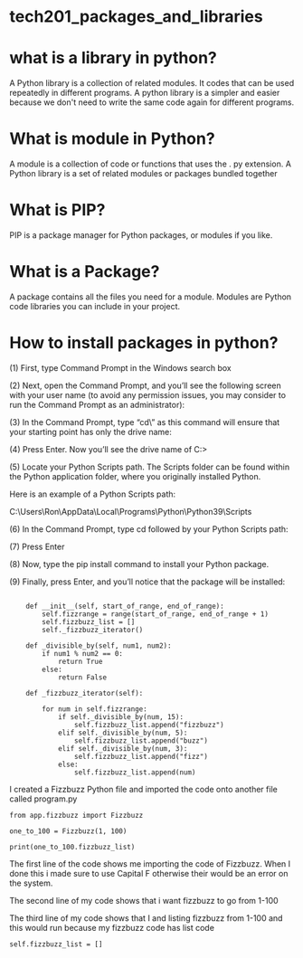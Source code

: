 # tech201_packages_and_libraries


# what is a library in python?

A Python library is a collection of related modules. It codes that can be used repeatedly in different programs. A python library is a simpler and easier because we don't need to write the same code again for different programs.

# What is module in Python?
A module is a collection of code or functions that uses the . py extension. A Python library is a set of related modules or packages bundled together

# What is PIP?
PIP is a package manager for Python packages, or modules if you like.

# What is a Package?
A package contains all the files you need for a module.
Modules are Python code libraries you can include in your project.


# How to install packages in python?

(1) First, type Command Prompt in the Windows search box

(2) Next, open the Command Prompt, and you’ll see the following screen with your user name (to avoid any permission issues, you may consider to run the Command Prompt as an administrator):

(3) In the Command Prompt, type “cd\” as this command will ensure that your starting point has only the drive name:

(4) Press Enter. Now you’ll see the drive name of C:\>

(5) Locate your Python Scripts path. The Scripts folder can be found within the Python application folder, where you originally installed Python.

Here is an example of a Python Scripts path:

C:\Users\Ron\AppData\Local\Programs\Python\Python39\Scripts

(6) In the Command Prompt, type cd followed by your Python Scripts path:

(7) Press Enter

(8) Now, type the pip install command to install your Python package.

(9) Finally, press Enter, and you’ll notice that the package will be installed:






```class Fizzbuzz:

    def __init__(self, start_of_range, end_of_range):
        self.fizzrange = range(start_of_range, end_of_range + 1)
        self.fizzbuzz_list = []
        self._fizzbuzz_iterator()

    def _divisible_by(self, num1, num2):
        if num1 % num2 == 0:
            return True
        else:
            return False

    def _fizzbuzz_iterator(self):

        for num in self.fizzrange:
            if self._divisible_by(num, 15):
                self.fizzbuzz_list.append("fizzbuzz")
            elif self._divisible_by(num, 5):
                self.fizzbuzz_list.append("buzz")
            elif self._divisible_by(num, 3):
                self.fizzbuzz_list.append("fizz")
            else:
                self.fizzbuzz_list.append(num)
```

I created a Fizzbuzz Python file and imported the code onto another file called program.py

```
from app.fizzbuzz import Fizzbuzz

one_to_100 = Fizzbuzz(1, 100)

print(one_to_100.fizzbuzz_list)
```

The first line of the code shows me importing the code of Fizzbuzz. When I done this i made sure to use Capital F otherwise their would be an error on the system.

The second line of my code shows that i want fizzbuzz to go from 1-100

The third line of my code shows that I and listing fizzbuzz from 1-100 and this would run because my fizzbuzz code has list code

```
self.fizzbuzz_list = []
```